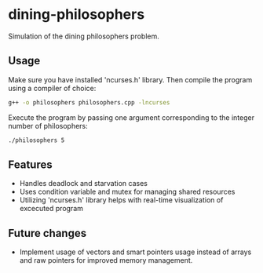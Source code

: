 # dining-philosophers
Simulation of the dining philosophers problem.
## Usage
Make sure you have installed 'ncurses.h' library. Then compile the program using a compiler of choice:
```bash
g++ -o philosophers philosophers.cpp -lncurses
```
Execute the program by passing one argument corresponding to the integer number of philosophers:
```bash
./philosophers 5
```
## Features
- Handles deadlock and starvation cases
- Uses condition variable and mutex for managing shared resources
- Utilizing 'ncurses.h' library helps with real-time visualization of excecuted program
## Future changes
- Implement usage of vectors and smart pointers usage instead of arrays and raw pointers for improved memory management.


